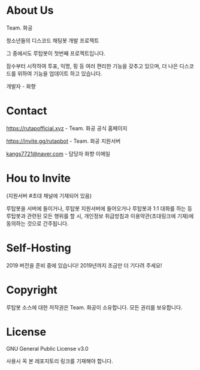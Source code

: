 # About Us

Team. 화공

청소년들의 디스코드 채팅봇 개발 프로젝트

그 중에서도 루탑봇이 첫번째 프로젝트입니다.

잠수부터 시작하여 투표, 익명, 핑 등 여러 편리한 기능을 갖추고 있으며, 더 나은 디스코드를 위하여 기능을 업데이트 하고 있습니다.

개발자 - 화향

# Contact

https://rutapofficial.xyz - Team. 화공 공식 홈페이지

https://invite.gg/rutapbot - Team. 화공 지원서버

kangs7721@naver.com - 담당자 화향 이메일

# Hou to Invite

(지원서버 #초대 채널에 기재되어 있음)

루탑봇을 서버에 들이거나, 루탑봇 지원서버에 들어오거나 루탑봇과 1:1 대화를 하는 등 루탑봇과 관련된 모든 행위를 할 시, 개인정보 취급방침과 이용약관(초대링크에 기재)에 동의하는 것으로 간주됩니다.

# Self-Hosting

2019 버전을 준비 중에 있습니다! 2019년까지 조금만 더 기다려 주세요!

# Copyright

루탑봇 소스에 대한 저작권은 Team. 화공이 소유합니다. 모든 권리를 보유합니다.

# License

GNU General Public License v3.0

사용시 꼭 본 레포지토리 링크를 기재해야 합니다.
